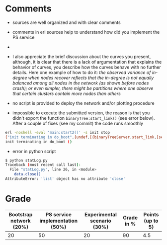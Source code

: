 # Comments
- sources are well organized and with clear comments
- comments in erl sources help to understand how did you implement the PS service
-
- I also appreciate the brief discussion about the curves you present, although, it is clear that there is a lack of argumentation that explains the behavior of curves, you describe how the curves behave with no further details. Here one example of how to do it: *the observed variance of in-degree when nodes recover reflects that the in-degree is not equally balanced among all nodes in the network (as shown before nodes crash); or even simpler, there might be partitions where one observe that certain clusters contain more nodes than others*

- no script is provided to deploy the network and/or plotting procedure
- impossible to execute the submitted version, the reason is that you didn't export the function `binaryTree:start_link()` (see error below). After a couple of fixes (see my commit) the code runs smoothly

```bash
erl -noshell -eval 'main:start2()' -s init stop
{"init terminating in do_boot",{undef,[{binaryTreeServer,start_link,[server],[]},{main,init,6,[{file,"main.erl"},{line,90}]},{main,start,6,[{file,"main.erl"},{line,84}]},{erl_eval,do_apply,6,[{file,"erl_eval.erl"},{line,670}]},{init,start_it,1,[]},{init,start_em,1,[]},{init,do_boot,3,[]}]}}
init terminating in do_boot ()

```

- error in python script
```bash
$ python statLog.py
Traceback (most recent call last):
  File "statLog.py", line 26, in <module>
    data.close()
AttributeError: 'list' object has no attribute 'close'
```

# Grade
| Bootstrap network (20%) | PS service implementation (50%) | Experimental scenario (30%) | Grade in % | Points (up to 5) |
|---|---|---|---|---|
|20 |	50 |	20 |	90 |	4.5|
